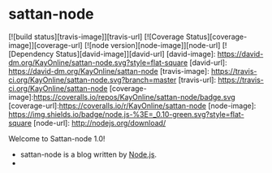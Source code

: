 # sattan-node
[![build status][travis-image]][travis-url]
[![Coverage Status][coverage-image]][coverage-url]
[![node version][node-image]][node-url]
[![Dependency Status][david-image]][david-url]
[david-image]: https://david-dm.org/KayOnline/sattan-node.svg?style=flat-square
[david-url]: https://david-dm.org/KayOnline/sattan-node
[travis-image]: https://travis-ci.org/KayOnline/sattan-node.svg?branch=master
[travis-url]: https://travis-ci.org/KayOnline/sattan-node
[coverage-image]:https://coveralls.io/repos/KayOnline/sattan-node/badge.svg
[coverage-url]:https://coveralls.io/r/KayOnline/sattan-node
[node-image]: https://img.shields.io/badge/node.js-%3E=_0.10-green.svg?style=flat-square
[node-url]: http://nodejs.org/download/

Welcome to Sattan-node 1.0!  
 - sattan-node is a blog written by [Node.js](https://nodejs.org/).
 - 
